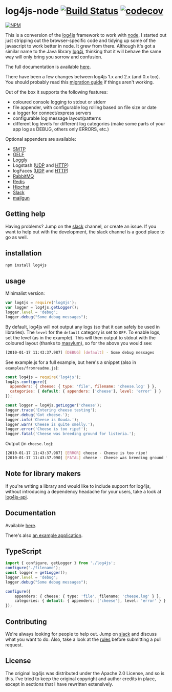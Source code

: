 # log4js-node [![Build Status](https://secure.travis-ci.org/log4js-node/log4js-node.png?branch=master)](http://travis-ci.org/log4js-node/log4js-node) [![codecov](https://codecov.io/gh/log4js-node/log4js-node/branch/master/graph/badge.svg)](https://codecov.io/gh/log4js-node/log4js-node)


[![NPM](https://nodei.co/npm/log4js.png?downloads=true&downloadRank=true&stars=true)](https://nodei.co/npm/log4js/)

This is a conversion of the [log4js](https://github.com/stritti/log4js)
framework to work with [node](http://nodejs.org). I started out just stripping out the browser-specific code and tidying up some of the javascript to work better in node. It grew from there. Although it's got a similar name to the Java library [log4j](https://logging.apache.org/log4j/2.x/), thinking that it will behave the same way will only bring you sorrow and confusion.

The full documentation is available [here](https://log4js-node.github.io/log4js-node/).

There have been a few changes between log4js 1.x and 2.x (and 0.x too). You should probably read this [migration guide](https://log4js-node.github.io/log4js-node/migration-guide.html) if things aren't working.

Out of the box it supports the following features:

* coloured console logging to stdout or stderr
* file appender, with configurable log rolling based on file size or date
* a logger for connect/express servers
* configurable log message layout/patterns
* different log levels for different log categories (make some parts of your app log as DEBUG, others only ERRORS, etc.)

Optional appenders are available:
* [SMTP](https://github.com/log4js-node/smtp)
* [GELF](https://github.com/log4js-node/gelf)
* [Loggly](https://github.com/log4js-node/loggly)
* Logstash ([UDP](https://github.com/log4js-node/logstashUDP) and [HTTP](https://github.com/log4js-node/logstashHTTP))
* logFaces ([UDP](https://github.com/log4js-node/logFaces-UDP) and [HTTP](https://github.com/log4js-node/logFaces-HTTP))
* [RabbitMQ](https://github.com/log4js-node/rabbitmq)
* [Redis](https://github.com/log4js-node/redis)
* [Hipchat](https://github.com/log4js-node/hipchat)
* [Slack](https://github.com/log4js-node/slack)
* [mailgun](https://github.com/log4js-node/mailgun)


## Getting help
Having problems? Jump on the [slack](https://join.slack.com/t/log4js-node/shared_invite/enQtMjk5OTcxODMwNDA1LTk5ZTA0YjcwNWRiYmFkNGQyZTkyZTYzYTFiYTE2NTRhNzFmNmY3OTdjZTY3MWM3M2RlMGQxN2ZlMmY4ZDFmZWY) channel, or create an issue. If you want to help out with the development, the slack channel is a good place to go as well.

## installation

```bash
npm install log4js
```

## usage

Minimalist version:
```javascript
var log4js = require('log4js');
var logger = log4js.getLogger();
logger.level = 'debug';
logger.debug("Some debug messages");
```
By default, log4js will not output any logs (so that it can safely be used in libraries). The `level` for the `default` category is set to `OFF`. To enable logs, set the level (as in the example). This will then output to stdout with the coloured layout (thanks to [masylum](http://github.com/masylum)), so for the above you would see:
```bash
[2010-01-17 11:43:37.987] [DEBUG] [default] - Some debug messages
```
See example.js for a full example, but here's a snippet (also in `examples/fromreadme.js`):
```javascript
const log4js = require('log4js');
log4js.configure({
  appenders: { cheese: { type: 'file', filename: 'cheese.log' } },
  categories: { default: { appenders: ['cheese'], level: 'error' } }
});

const logger = log4js.getLogger('cheese');
logger.trace('Entering cheese testing');
logger.debug('Got cheese.');
logger.info('Cheese is Gouda.');
logger.warn('Cheese is quite smelly.');
logger.error('Cheese is too ripe!');
logger.fatal('Cheese was breeding ground for listeria.');
```
Output (in `cheese.log`):
```bash
[2010-01-17 11:43:37.987] [ERROR] cheese - Cheese is too ripe!
[2010-01-17 11:43:37.990] [FATAL] cheese - Cheese was breeding ground for listeria.
```

## Note for library makers

If you're writing a library and would like to include support for log4js, without introducing a dependency headache for your users, take a look at [log4js-api](https://github.com/log4js-node/log4js-api).

## Documentation
Available [here](https://log4js-node.github.io/log4js-node/).

There's also [an example application](https://github.com/log4js-node/log4js-example).

## TypeScript
```ts
import { configure, getLogger } from './log4js';
configure('./filename');
const logger = getLogger();
logger.level = 'debug';
logger.debug("Some debug messages");

configure({
	appenders: { cheese: { type: 'file', filename: 'cheese.log' } },
	categories: { default: { appenders: ['cheese'], level: 'error' } }
});
```

## Contributing

We're always looking for people to help out. Jump on [slack](https://join.slack.com/t/log4js-node/shared_invite/enQtMjk5OTcxODMwNDA1LTk5ZTA0YjcwNWRiYmFkNGQyZTkyZTYzYTFiYTE2NTRhNzFmNmY3OTdjZTY3MWM3M2RlMGQxN2ZlMmY4ZDFmZWY) and discuss what you want to do. Also, take a look at the [rules](https://log4js-node.github.io/log4js-node/contrib-guidelines.html) before submitting a pull request.

## License

The original log4js was distributed under the Apache 2.0 License, and so is this. I've tried to
keep the original copyright and author credits in place, except in sections that I have rewritten
extensively.
